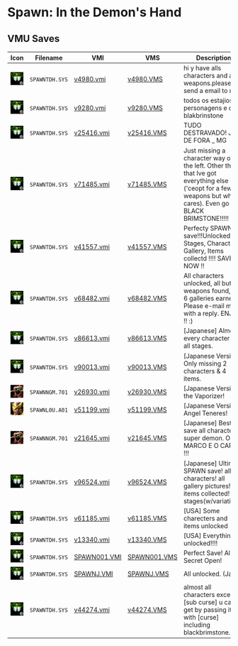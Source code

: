# Spawn: In the Demon's Hand

## VMU Saves

| Icon | Filename | VMI | VMS | Description |
|------|----------|-----|-----|-------------|
| ![Spawn: In the Demon's Hand](../icons/SPAWNTDH.SYS.GIF) | `SPAWNTDH.SYS` | [v4980.vmi](v4980.vmi) | [v4980.VMS](v4980.VMS) | hi y have alls characters and all weapons.please send a email to me.   |
| ![Spawn: In the Demon's Hand](../icons/SPAWNTDH.SYS.GIF) | `SPAWNTDH.SYS` | [v9280.vmi](v9280.vmi) | [v9280.VMS](v9280.VMS) | todos os estajios personagens e o blakbrinstone  |
| ![Spawn: In the Demon's Hand](../icons/SPAWNTDH.SYS.GIF) | `SPAWNTDH.SYS` | [v25416.vmi](v25416.vmi) | [v25416.VMS](v25416.VMS) | TUDO DESTRAVADO! JUIZ DE FORA _ MG  |
| ![Spawn: In the Demon's Hand](../icons/SPAWNTDH.SYS.GIF) | `SPAWNTDH.SYS` | [v71485.vmi](v71485.vmi) | [v71485.VMS](v71485.VMS) | Just missing a character way out in the left. Other than that Ive got everything else ('ceopt for a few weapons but who cares). Even go BLACK BRIMSTONE!!!!!  |
| ![Spawn: In the Demon's Hand](../icons/SPAWNTDH.SYS.GIF) | `SPAWNTDH.SYS` | [v41557.vmi](v41557.vmi) | [v41557.VMS](v41557.VMS) | Perfecty SPAWN save!!!Unlocked All Stages, Characters, Gallery, Items collectd !!!! SAVE NOW !!  |
| ![Spawn: In the Demon's Hand](../icons/SPAWNTDH.SYS.GIF) | `SPAWNTDH.SYS` | [v68482.vmi](v68482.vmi) | [v68482.VMS](v68482.VMS) | All characters unlocked, all but 8 weapons found, and 6 galleries earned.  Please e-mail me with a reply. ENJOY !!  :)  |
| ![Spawn: In the Demon's Hand](../icons/SPAWNTDH.SYS.GIF) | `SPAWNTDH.SYS` | [v86613.vmi](v86613.vmi) | [v86613.VMS](v86613.VMS) | [Japanese] Almost every character and all stages.  |
| ![Spawn: In the Demon's Hand](../icons/SPAWNTDH.SYS.GIF) | `SPAWNTDH.SYS` | [v90013.vmi](v90013.vmi) | [v90013.VMS](v90013.VMS) | [Japanese Version] Only missing 2 characters & 4 items.  |
| ![Spawn: In the Demon's Hand](../icons/SPAWNNGM.701.GIF) | `SPAWNNGM.701` | [v26930.vmi](v26930.vmi) | [v26930.VMS](v26930.VMS) | [Japanese Version] the Vaporizer!  |
| ![Spawn: In the Demon's Hand](../icons/SPAWNL0U.A01.GIF) | `SPAWNL0U.A01` | [v51199.vmi](v51199.vmi) | [v51199.VMS](v51199.VMS) | [Japanese Version] Angel Teneres!  |
| ![Spawn: In the Demon's Hand](../icons/SPAWNNGM.701.GIF) | `SPAWNNGM.701` | [v21645.vmi](v21645.vmi) | [v21645.VMS](v21645.VMS) | [Japanese] Best save all characters super demon. O MARCO E O CARA !!!  |
| ![Spawn: In the Demon's Hand](../icons/SPAWNTDH.SYS.GIF) | `SPAWNTDH.SYS` | [v96524.vmi](v96524.vmi) | [v96524.VMS](v96524.VMS) | [Japanese] Ultimate SPAWN save! all characters! all gallery pictures! all items collected! all stages(w/variations)  |
| ![Spawn: In the Demon's Hand](../icons/SPAWNTDH.SYS.GIF) | `SPAWNTDH.SYS` | [v61185.vmi](v61185.vmi) | [v61185.VMS](v61185.VMS) | [USA] Some charecters and items unlocked  |
| ![Spawn: In the Demon's Hand](../icons/SPAWNTDH.SYS.GIF) | `SPAWNTDH.SYS` | [v13340.vmi](v13340.vmi) | [v13340.VMS](v13340.VMS) | [USA] Everything unlocked!!!!  |
| ![Spawn: In the Demon's Hand](../icons/SPAWNTDH.SYS.GIF) | `SPAWNTDH.SYS` | [SPAWN001.VMI](SPAWN001.VMI) | [SPAWN001.VMS](SPAWN001.VMS) | Perfect Save! All Secret Open! |
| ![Spawn: In the Demon's Hand](../icons/SPAWNTDH.SYS.GIF) | `SPAWNTDH.SYS` | [SPAWNJ.VMI](SPAWNJ.VMI) | [SPAWNJ.VMS](SPAWNJ.VMS) | All unlocked. (Jap) |
| ![Spawn: In the Demon's Hand](../icons/SPAWNTDH.SYS.GIF) | `SPAWNTDH.SYS` | [v44274.vmi](v44274.vmi) | [v44274.VMS](v44274.VMS) | almost all characters except [sub curse] u can get by passing it with [curse] including blackbrimstone.  |
